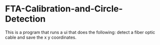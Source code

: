 # FTA-Calibration-and-Circle-Detection
This is a program that runs a ui that does the following: detect a fiber optic cable and save the x y coordinates.
